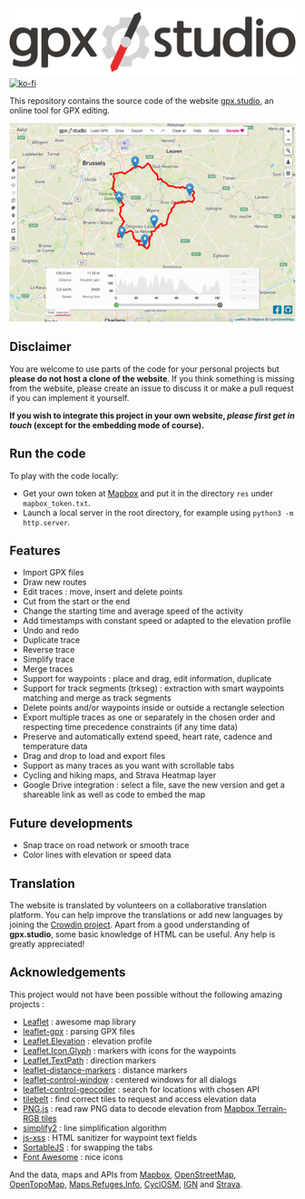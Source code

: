 ![logo of gpx.studio](res/logo.png)
[![ko-fi](https://www.ko-fi.com/img/githubbutton_sm.svg)](https://ko-fi.com/F1F1303GH)

This repository contains the source code of the website [gpx.studio](https://gpxstudio.github.io), an online tool for GPX editing.

![Preview of the online app.](res/preview.png)

## Disclaimer
You are welcome to use parts of the code for your personal projects but **please do not host a clone of the website**.
If you think something is missing from the website, please create an issue to discuss it or make a pull request if you can implement it yourself.

**If you wish to integrate this project in your own website, _please first get in touch_ (except for the embedding mode of course).**

## Run the code

To play with the code locally:
* Get your own token at [Mapbox](https://www.mapbox.com/) and put it in the directory `res` under `mapbox_token.txt`.
* Launch a local server in the root directory, for example using `python3 -m http.server`.

## Features
* Import GPX files
* Draw new routes
* Edit traces : move, insert and delete points
* Cut from the start or the end
* Change the starting time and average speed of the activity
* Add timestamps with constant speed or adapted to the elevation profile
* Undo and redo
* Duplicate trace
* Reverse trace
* Simplify trace
* Merge traces
* Support for waypoints : place and drag, edit information, duplicate
* Support for track segments (trkseg) : extraction with smart waypoints matching and merge as track segments
* Delete points and/or waypoints inside or outside a rectangle selection
* Export multiple traces as one or separately in the chosen order and respecting time precedence constraints (if any time data)
* Preserve and automatically extend speed, heart rate, cadence and temperature data
* Drag and drop to load and export files
* Support as many traces as you want with scrollable tabs
* Cycling and hiking maps, and Strava Heatmap layer
* Google Drive integration : select a file, save the new version and get a shareable link as well as code to embed the map

## Future developments
* Snap trace on road network or smooth trace
* Color lines with elevation or speed data

## Translation

The website is translated by volunteers on a collaborative translation platform.
You can help improve the translations or add new languages by joining the [Crowdin project](https://crowdin.com/project/gpxstudio).
Apart from a good understanding of **gpx.studio**, some basic knowledge of HTML can be useful. Any help is greatly appreciated!

## Acknowledgements
This project would not have been possible without the following amazing projects :
* [Leaflet](https://leafletjs.com/) : awesome map library
* [leaflet-gpx](https://github.com/mpetazzoni/leaflet-gpx) : parsing GPX files
* [Leaflet.Elevation](https://github.com/MrMufflon/Leaflet.Elevation) : elevation profile
* [Leaflet.Icon.Glyph](https://github.com/Leaflet/Leaflet.Icon.Glyph) : markers with icons for the waypoints
* [Leaflet.TextPath](https://github.com/makinacorpus/Leaflet.TextPath) : direction markers
* [leaflet-distance-markers](https://github.com/adoroszlai/leaflet-distance-markers) : distance markers
* [leaflet-control-window](https://github.com/mapshakers/leaflet-control-window) : centered windows for all dialogs
* [leaflet-control-geocoder](https://github.com/perliedman/leaflet-control-geocoder) : search for locations with chosen API
* [tilebelt](https://github.com/mapbox/tilebelt) : find correct tiles to request and access elevation data
* [PNG.js](https://github.com/arian/pngjs) : read raw PNG data to decode elevation from [Mapbox Terrain-RGB tiles](https://docs.mapbox.com/help/troubleshooting/access-elevation-data/#mapbox-terrain-rgb)
* [simplify2](https://github.com/geonome/simplify2-js) : line simplification algorithm
* [js-xss](https://github.com/leizongmin/js-xss) : HTML sanitizer for waypoint text fields
* [SortableJS](https://github.com/SortableJS/Sortable) : for swapping the tabs
* [Font Awesome](https://fontawesome.com/) : nice icons

And the data, maps and APIs from [Mapbox](https://www.mapbox.com/), [OpenStreetMap](https://www.openstreetmap.org/), [OpenTopoMap](https://opentopomap.org/), [Maps.Refuges.Info](https://wiki.openstreetmap.org/wiki/Hiking/mri), [CyclOSM](https://www.cyclosm.org/), [IGN](https://geoservices.ign.fr/) and [Strava](https://strava.com).
